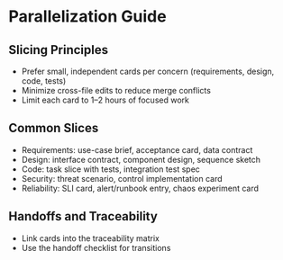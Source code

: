 # Parallelization Guide

## Slicing Principles

- Prefer small, independent cards per concern (requirements, design, code, tests)
- Minimize cross-file edits to reduce merge conflicts
- Limit each card to 1–2 hours of focused work

## Common Slices

- Requirements: use-case brief, acceptance card, data contract
- Design: interface contract, component design, sequence sketch
- Code: task slice with tests, integration test spec
- Security: threat scenario, control implementation card
- Reliability: SLI card, alert/runbook entry, chaos experiment card

## Handoffs and Traceability

- Link cards into the traceability matrix
- Use the handoff checklist for transitions
